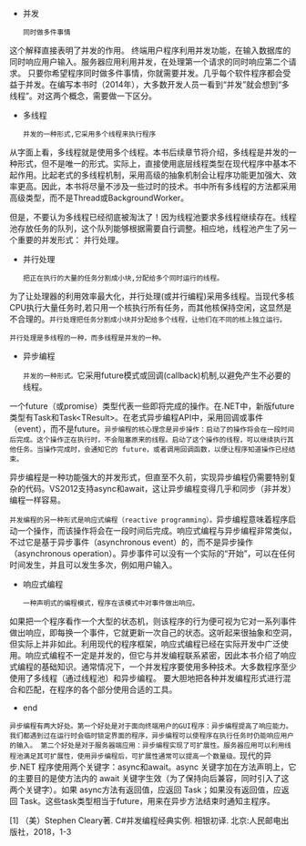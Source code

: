* 并发

	`同时做多件事情`

这个解释直接表明了并发的作用。 终端用户程序利用并发功能，在输入数据库的同时响应用户输入。服务器应用利用并发，在处理第一个请求的同时响应第二个请求。 只要你希望程序同时做多件事情，你就需要并发。几乎每个软件程序都会受益于并发。在编写本书时（2014年），大多数开发人员一看到“并发”就会想到“多线程”。对这两个概念，需要做一下区分。

* 多线程
	
	`并发的一种形式,它采用多个线程来执行程序`

从字面上看，多线程就是使用多个线程。本书后续章节将介绍，多线程是并发的一种形式，但不是唯一的形式。实际上，直接使用底层线程类型在现代程序中基本不起作用。比起老式的多线程机制，采用高级的抽象机制会让程序功能更加强大、效率更高。因此，本书将尽量不涉及一些过时的技术。书中所有多线程的方法都采用高级类型，而不是Thread或BackgroundWorker。

但是，不要认为多线程已经彻底被淘汰了！因为线程池要求多线程继续存在。线程池存放任务的队列，这个队列能够根据需要自行调整。相应地，线程池产生了另一个重要的并发形式： 并行处理。

* 并行处理

	`把正在执行的大量的任务分割成小块,分配给多个同时运行的线程。`
	
为了让处理器的利用效率最大化，并行处理(或并行编程)采用多线程。当现代多核CPU执行大量任务时,若只用一个核执行所有任务，而其他核保持空闲，这显然是不合理的。`并行处理把任务分割成小块并分配给多个线程，让他们在不同的核上独立运行。`

`并行处理是多线程的一种，而多线程是并发的一种。`


* 异步编程


	`并发的一种形式。`它采用future模式或回调(callback)机制,以避免产生不必要的线程。

一个future（或promise）类型代表一些即将完成的操作。在.NET中，新版future类型有Task和Task<TResult\>。在老式异步编程API中，采用回调或事件（event），而不是future。`异步编程的核心理念是异步操作：启动了的操作将会在一段时间后完成。这个操作正在执行时，不会阻塞原来的线程。启动了这个操作的线程，可以继续执行其他任务。当操作完成时，会通知它的 future，或者调用回调函数，以便让程序知道操作已经结束。`

异步编程是一种功能强大的并发形式，但直至不久前，实现异步编程仍需要特别复杂的代码。VS2012支持async和await，这让异步编程变得几乎和同步（非并发）编程一样容易。

`并发编程的另一种形式是响应式编程（reactive programming）。`异步编程意味着程序启动一个操作，而该操作将会在一段时间后完成。响应式编程与异步编程非常类似，不过它是基于异步事件（asynchronous event）的，而不是异步操作（asynchronous operation）。异步事件可以没有一个实际的“开始”，可以在任何时间发生，并且可以发生多次，例如用户输入。


* 响应式编程
	
	`一种声明式的编程模式，程序在该模式中对事件做出响应。`


如果把一个程序看作一个大型的状态机，则该程序的行为便可视为它对一系列事件做出响应，即每换一个事件，它就更新一次自己的状态。这听起来很抽象和空洞，但实际上并非如此。利用现代的程序框架，响应式编程已经在实际开发中广泛使用。响应式编程不一定是并发的，但它与并发编程联系紧密，因此本书介绍了响应式编程的基础知识。通常情况下，一个并发程序要使用多种技术。大多数程序至少使用了多线程（通过线程池）和异步编程。 要大胆地把各种并发编程形式进行混合和匹配，在程序的各个部分使用合适的工具。

* end


`异步编程有两大好处。第一个好处是对于面向终端用户的GUI程序：异步编程提高了响应能力。我们都遇到过在运行时会临时锁定界面的程序，异步编程可以使程序在执行任务时仍能响应用户的输入。 第二个好处是对于服务器端应用：异步编程实现了可扩展性。服务器应用可以利用线程池满足其可扩展性，使用异步编程后，可扩展性通常可以提高一个数量级。`现代的异步.NET 程序使用两个关键字：async和await。async 关键字加在方法声明上，它的主要目的是使方法内的 await 关键字生效（为了保持向后兼容，同时引入了这两个关键字）。如果 async方法有返回值，应返回 Task<T>；如果没有返回值，应返回 Task。这些task类型相当于future，用来在异步方法结束时通知主程序。














[1] （美）Stephen Cleary著. C#并发编程经典实例. 相银初译. 北京:人民邮电出版社，2018，1-3 

